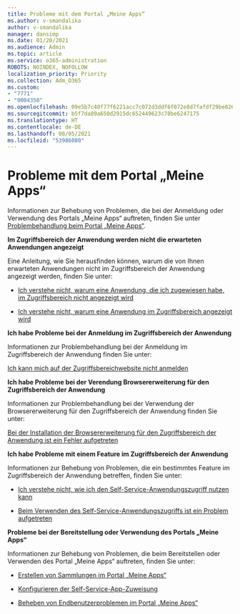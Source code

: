 ```yaml
---
title: Probleme mit dem Portal „Meine Apps“
ms.author: v-smandalika
author: v-smandalika
manager: dansimp
ms.date: 01/20/2021
ms.audience: Admin
ms.topic: article
ms.service: o365-administration
ROBOTS: NOINDEX, NOFOLLOW
localization_priority: Priority
ms.collection: Adm_O365
ms.custom:
- "7771"
- "9004350"
ms.openlocfilehash: 09e5b7c40f77f6221acc7c072d3ddf6f072e8d7fafdf29be8262dfeed051dddd
ms.sourcegitcommit: b5f7da89a650d2915dc652449623c78be6247175
ms.translationtype: HT
ms.contentlocale: de-DE
ms.lasthandoff: 08/05/2021
ms.locfileid: "53986080"
---
```

# <a name="myapps-portal-issues"></a>Probleme mit dem Portal „Meine Apps“

Informationen zur Behebung von Problemen, die bei der Anmeldung oder Verwendung des Portals „Meine Apps“ auftreten, finden Sie unter [Problembehandlung beim Portal „Meine Apps“](https://docs.microsoft.com/azure/active-directory/user-help/my-apps-portal-end-user-troubleshoot).

**Im Zugriffsbereich der Anwendung werden nicht die erwarteten Anwendungen angezeigt**

Eine Anleitung, wie Sie herausfinden können, warum die von Ihnen erwarteten Anwendungen nicht im Zugriffsbereich der Anwendung angezeigt werden, finden Sie unter:

- [Ich verstehe nicht, warum eine Anwendung, die ich zugewiesen habe, im Zugriffsbereich nicht angezeigt wird](https://docs.microsoft.com/azure/active-directory/manage-apps/application-sign-in-other-problem-access-panel)
     
- [Ich verstehe nicht, warum eine Anwendung im Zugriffsbereich angezeigt wird](https://docs.microsoft.com/azure/active-directory/manage-apps/application-sign-in-other-problem-access-panel)

**Ich habe Probleme bei der Anmeldung im Zugriffsbereich der Anwendung**

Informationen zur Problembehandlung bei der Anmeldung im Zugriffsbereich der Anwendung finden Sie unter:

[Ich kann mich auf der Zugriffsbereichwebsite nicht anmelden](https://docs.microsoft.com/azure/active-directory/manage-apps/application-sign-in-other-problem-access-panel)

**Ich habe Probleme bei der Verendung Browsererweiterung für den Zugriffsbereich der Anwendung**

Informationen zur Problembehandlung bei der Verwendung der Browsererweiterung für den Zugriffsbereich der Anwendung finden Sie unter:

[Bei der Installation der Browsererweiterung für den Zugriffsbereich der Anwendung ist ein Fehler aufgetreten](https://docs.microsoft.com/azure/active-directory/application-access-panel-extension-problem-installing/)

**Ich habe Probleme mit einem Feature im Zugriffsbereich der Anwendung**

Informationen zur Behebung von Problemen, die ein bestimmtes Feature im Zugriffsbereich der Anwendung betreffen, finden Sie unter:

- [Ich verstehe nicht, wie ich den Self-Service-Anwendungszugriff nutzen kann](https://docs.microsoft.com/azure/active-directory/manage-apps/access-panel-manage-self-service-access) 

- [Beim Verwenden des Self-Service-Anwendungszugriffs ist ein Problem aufgetreten](https://docs.microsoft.com/azure/active-directory/manage-apps/access-panel-manage-self-service-access)
    
**Probleme bei der Bereitstellung oder Verwendung des Portals „Meine Apps“**

Informationen zur Behebung von Problemen, die beim Bereitstellen oder Verwenden des Portal „Meine Apps“ auftreten, finden Sie unter:

- [Erstellen von Sammlungen im Portal „Meine Apps“](https://docs.microsoft.com/azure/active-directory/manage-apps/access-panel-collections) 
    
- [Konfigurieren der Self-Service-App-Zuweisung](https://docs.microsoft.com/azure/active-directory/manage-apps/manage-self-service-access)
     
- [Beheben von Endbenutzerproblemen im Portal „Meine Apps“](https://docs.microsoft.com/azure/active-directory/user-help/my-apps-portal-end-user-troubleshoot)



